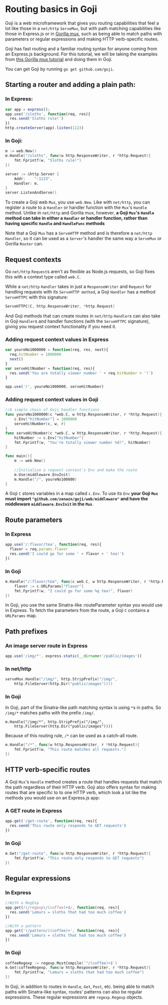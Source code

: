 # Routing basics in Goji

Goji is a web microframework that gives you routing capabilities that feel a lot like those in a `net/http` `ServeMux`, but with path matching capabilities like those in Express.js or in [Gorilla mux](http://www.gorillatoolkit.org/pkg/mux), such as being able to match paths with parameters or regular expressions and making HTTP verb-specific routes.

Goji has fast routing and a familiar routing syntax for anyone coming from an Express.js background. For this tutorial, we will be taking the examples from [this Gorilla mux tutorial](https://github.com/AndyHaskell/MEAN-Gopher/blob/master/routing-packages/gorilla-mux-basics.md) and doing them in Goji.

You can get Goji by running `go get github.com/goji`.

## Starting a router and adding a plain path:
### In Express:
```javascript
var app = express();
app.use('/sloths', function(req, res){
  res.send('Sloths rule!')
})
http.createServer(app).listen(1123)
```
### In Goji:
```go
m := web.New()
m.Handle("/sloths", func(w http.ResponseWriter, r *http.Request){
    fmt.Fprintf(w, "Sloths rule!")
})

server := &http.Server {
    Addr:    ":1123",
    Handler: m,
}
server.ListenAndServe()
```
To create a Goji web `Mux`, you use `web.New`. Like with `net/http`, you can register a route to a `Handler` or handler function with the `Mux`'s `Handle` method. Unlike in `net/http` and Gorilla mux, however, **a Goji `Mux`'s `Handle` method can take in either a `Handler` or handler function, rather than having specific `Handle` and `HandleFunc` methods**

Note that a Goji `Mux` has a `ServeHTTP` method and is therefore a `net/http` `Handler`, so it can be used as a `Server`'s handler the same way a `ServeMux` or Gorilla `Router` can.

## Request contexts

Go `net/http` `Request`s aren't as flexible as Node.js requests, so Goji fixes this with a context type called `web.C`.

While a `net/http` `Handler` takes in just a `ResponseWriter` and `Request` for handling requests with its `ServeHTTP method`, a Goji `Handler` has a method `ServeHTTPC` with this signature:

```go
ServeHTTPC(C, http.ResponseWriter, *http.Request)
```

And Goji methods that can create routes in `net/http` `Handler`s can also take in Goji `Handler`s and handler functions (with the `ServeHTTPC` signature), giving you request context functionality if you need it.

### Adding request context values in Express

```javascript
var youreNo1000000 = function(req, res, next){
  req.hitNumber = 1000000
  next()
}
var serveHitNumber = function(req, res){
  res.send('You are totally viewer number ' + req.hitNumber + '!')
}

app.use('/', youreNo1000000, serveHitNumber)
```

### Adding request context values in Goji

```go
//A simple chain of Goji handler functions
func youreNo1000000(c *web.C, w http.ResponseWriter, r *http.Request){
    c.Env["hitNumber"] = 1000000
    serveHitNumber(c, w, r)
}
func serveHitNumber(c *web.C, w http.ResponseWriter, r *http.Request){
    hitNumber := c.Env["hitNumber"]
    fmt.Fprintf(w, "You're totally viewer number %d!", hitNumber)
}

func main(){
    m := web.New()
    
    //Initialize a request context's Env and make the route
    m.Use(middleware.EnvInit)
    m.Handle("/", youreNo100000)
}
```

A Goji `C` stores variables in a map called `c.Env`. To use its `Env` **your Goji `Mux` must import `"github.com/zenazn/goji/web/middleware"` and have the middleware `middleware.EnvInit` in the `Mux`**.

## Route parameters
### In Express
```javascript
app.use('/:flavor/tea', function(req, res){
  flavor = req.params.flavor
  res.send('I could go for some ' + flavor + ' tea!')
})
```

### In Goji

```go
m.Handle("/:flavor/tea", func(c web.C, w http.ResponseWriter, r *http.Request){
    flavor := c.URLParams["flavor"]
    fmt.Fprintf(w, "I could go for some %q tea!", flavor)
})
```
In Goji, you use the same Sinatra-like :routeParameter syntax you would use in Express. To fetch the parameters from the route, a Goji `C` contains a `URLParams` map.

## Path prefixes
### An image server route in Express
```javascript
app.use('/img/*', express.static(__dirname+'/public/images'))
```

### In net/http
```go
serveMux.Handle("/img/", http.StripPrefix("/img/",
	http.FileServer(http.Dir("public/images"))))
```

### In Goji
In Goji, part of the Sinatra-like path matching syntax is using `*`s in paths. So `/img/*` matches paths with the prefix `/img/`.
```
m.Handle("/img/*", http.StripPrefix("/img/", 
    http.FileServer(http.Dir("public/images"))))
```

Because of this routing rule, `/*` can be used as a catch-all route.

```go
m.Handle("/*", func(w http.ResponseWriter, r *http.Request){
    fmt.Fprintf(w, "This route matches all requests.")
})
```

## HTTP verb-specific routes

A Goji `Mux`'s `Handle` method creates a route that handles requests that match the path regardless of their HTTP verb. Goji also offers syntax for making routes that are specific to to one HTTP verb, which look a lot like the methods you would use on an Express.js app:

### A GET route in Express
```javascript
app.get('/get-route', function(req, res){
  res.send('This route only responds to GET requests')
})
```

### In Goji
```go
m.Get("/get-route", func(w http.ResponseWriter, r *http.Request){
    fmt.Fprintf(w, "This route only responds to GET requests")
})
```

## Regular expressions
### In Express
```javascript
//With a RegExp
app.get(/\/regexp\/(coffee)+$/, function(req, res){
  res.send('Lemurs = sloths that had too much coffee')
})

//With a pattern
app.get('(/pattern/)(coffee)+', function(req, res){
  res.send('Lemurs = sloths that had too much coffee')
})
```

### In Goji

```go
coffeeRegexp := regexp.MustCompile(`^/(coffee)+$`)
m.Get(coffeeRegexp, func(w http.ResponseWriter, r *http.Request){
    fmt.Fprintf(w, "Lemurs = sloths that had too much coffee")
})
```

In Goji, in addition to routes in `Handle`, `Get`, `Post`, etc. being able to match paths with Sinatra-like syntax, routes' patterns can also be regular expressions. These regular expressions are `regexp.Regexp` objects.



